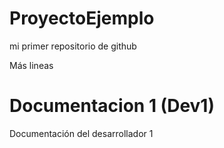 # ProyectoEjemplo
mi primer repositorio de github

Más lineas
# Documentacion 1 (Dev1)
Documentación del desarrollador 1